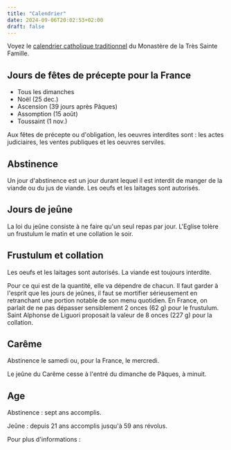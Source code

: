```yaml
---
title: "Calendrier"
date: 2024-09-06T20:02:53+02:00
draft: false
---
```


Voyez le [calendrier catholique traditionnel](https://www.vaticancatholique.com/calendrier-catholique/) du Monastère de la Très Sainte Famille.

## Jours de fêtes de précepte pour la France

- Tous les dimanches
- Noël (25 dec.)
- Ascension (39 jours après Pâques)
- Assomption (15 août)
- Toussaint (1 nov.) 

Aux fêtes de précepte ou d'obligation, les oeuvres interdites sont : les actes judiciaires, les ventes publiques et les oeuvres serviles.

## Abstinence

Un jour d'abstinence est un jour durant lequel il est interdit de manger de la viande ou du jus de viande. Les oeufs et les laitages sont autorisés.

## Jours de jeûne

La loi du jeûne consiste à ne faire qu'un seul repas par jour. L'Eglise tolère un frustulum le matin et une collation le soir. 

## Frustulum et collation

Les oeufs et les laitages sont autorisés. La viande est toujours interdite.

Pour ce qui est de la quantité, elle va dépendre de chacun. Il faut garder à l'esprit que les jours de jeûnes, il faut se mortifier sérieusement en retranchant une portion notable de son menu quotidien. En France, on parlait de ne pas dépasser sensiblement 2 onces (62 g) pour le frustulum. Saint Alphonse de Liguori proposait la valeur de 8 onces (227 g) pour la collation. 

## Carême

Abstinence le samedi ou, pour la France, le mercredi. 

Le jeûne du Carême cesse à l'entré du dimanche de Pâques, à minuit. 

## Age

Abstinence : sept ans accomplis.

Jeûne : depuis 21 ans accomplis jusqu'à 59 ans révolus.

Pour plus d'informations :
